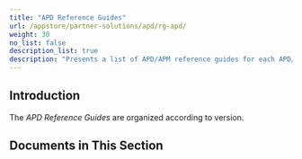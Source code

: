 ```yaml
---
title: "APD Reference Guides"
url: /appstore/partner-solutions/apd/rg-apd/
weight: 30
no_list: false
description_list: true
description: "Presents a list of APD/APM reference guides for each APD/APM version."
---
```


## Introduction

The *APD Reference Guides* are organized according to version.

## Documents in This Section
